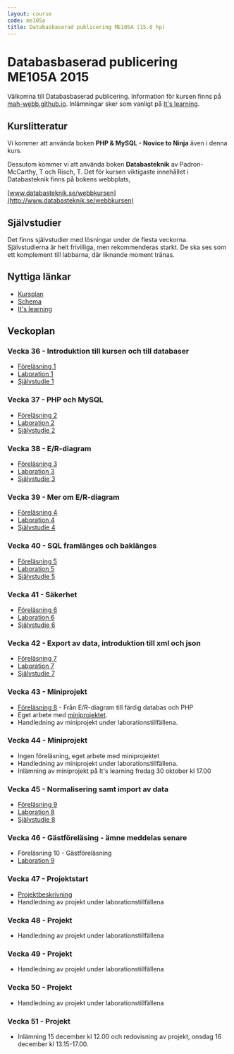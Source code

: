 ```yaml
---
layout: course
code: me105a
title: Databasbaserad publicering ME105A (15.0 hp)
---
```


# Databasbaserad publicering ME105A 2015

Välkomna till Databasbaserad publicering. Information för kursen finns på [mah-webb.github.io](http://mah-webb.github.io). Inlämningar sker som vanligt på [It's learning][itslearning]. 

## Kurslitteratur

Vi kommer att använda boken **PHP & MySQL - Novice to Ninja** även i denna kurs. 

Dessutom kommer vi att använda boken **Databasteknik** av Padron-McCarthy, T och Risch, T. Det för kursen viktigaste innehållet i Databasteknik finns på bokens webbplats, 

[www.databasteknik.se/webbkursen](http://www.databasteknik.se/webbkursen)

## Självstudier

Det finns självstudier med lösningar under de flesta veckorna. Självstudierna är helt frivilliga, men rekommenderas starkt. De ska ses som ett komplement till labbarna, där liknande moment tränas. 

## Nyttiga länkar

* [Kursplan][kursplan]
* [Schema][schema]
* [It's learning][itslearning]

## Veckoplan

### Vecka 36 - Introduktion till kursen och till databaser

- [Föreläsning 1](lectures/lecture1.html)
- [Laboration 1](exercises/lab1.html)
- [Självstudie 1](assignments/self1.html)


### Vecka 37 - PHP och MySQL

- [Föreläsning 2](lectures/lecture2.html)
- [Laboration 2](exercises/lab2.html)
- [Självstudie 2](assignments/self2.html)


### Vecka 38 - E/R-diagram

- [Föreläsning 3](lectures/lecture3.html)
- [Laboration 3](exercises/lab3.html)
- [Självstudie 3](assignments/self3.html)

### Vecka 39 - Mer om E/R-diagram

- [Föreläsning 4](lectures/lecture4.html)
- [Laboration 4](exercises/lab4.html)
- [Självstudie 4](assignments/self4.html)

### Vecka 40 - SQL framlänges och baklänges

- [Föreläsning 5](lectures/lecture5.html)
- [Laboration 5](exercises/lab5.html)
- [Självstudie 5](assignments/self5.html)

### Vecka 41 - Säkerhet

- [Föreläsning 6](lectures/lecture6.html)
- [Laboration 6](exercises/lab6.html)
- [Självstudie 6](assignments/self6.html)



### Vecka 42 - Export av data, introduktion till xml och json

- [Föreläsning 7](lectures/lecture7.html)
- [Laboration 7](exercises/lab7.html)
- [Självstudie 7](assignments/self7.html)


### Vecka 43 - Miniprojekt

- [Föreläsning 8](lectures/lecture8.html) -  Från E/R-diagram till färdig databas och PHP
- Eget arbete med [miniprojektet](projects/miniproject.html). 
- Handledning av miniprojekt under laborationstillfällena. 

<!--från förra året:
Det finns inga föreläsningsanteckningar, men en bra resurs för [xml](http://www.w3schools.com/xml/default.asp), [xslt](http://www.w3schools.com/xsl/default.asp) och [json](http://www.w3schools.com/json/default.asp) är [w3schools](http://www.w3schools.com). Alla exempel från labben finns samlade i [lecture8.zip](lectures/lecture8.zip).
-->

### Vecka 44 - Miniprojekt

- Ingen föreläsning, eget arbete med miniprojektet
- Handledning av miniprojekt under laborationstillfällena. 
- Inlämning av miniprojekt på It's learning fredag 30 oktober kl 17.00

### Vecka 45 - Normalisering samt import av data

- [Föreläsning 9](lectures/lecture9.html)
- [Laboration 8](exercises/lab8.html)
- [Självstudie 8](assignments/self8.html)


### Vecka 46 - Gästföreläsing - ämne meddelas senare

- Föreläsning 10 - Gästföreläsning
- [Laboration 9](exercises/lab9.html)

### Vecka 47 - Projektstart

<!--här ska det nog in något om att lägga till data i flera tabeller a la projkettips-->
- [Projektbeskrivning](projects/project.html)
- Handledning av projekt under laborationstillfällena

### Vecka 48 - Projekt

- Handledning av projekt under laborationstillfällena

### Vecka 49 - Projekt

- Handledning av projekt under laborationstillfällena

### Vecka 50 - Projekt

- Handledning av projekt under laborationstillfällena

### Vecka 51 - Projekt

- Inlämning 15 december kl 12.00 och redovisning av projekt, onsdag 16 december kl 13.15-17.00. 

[kursplan]: http://edu.mah.se/me105a#Syllabus
[schema]: http://schema.mah.se/setup/jsp/Schema.jsp?intervallTyp=m&sprak=SV&sokMedAND=false&intervallAntal=6&startDatum=2015-08-31&resurser=k.ME105A-20152-TS561-
[itslearning]: https://mah.itslearning.com

